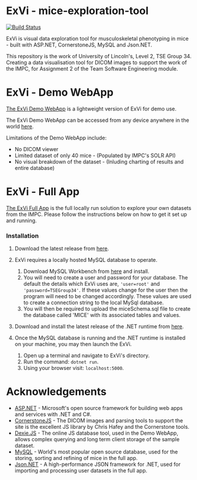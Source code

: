 # ExVi - mice-exploration-tool
[![Build Status](https://travis-ci.com/laurencebrwn/mice-exploration-tool.svg?token=sX5CMpv3R8hjH5qNNqFT&branch=master)](https://travis-ci.com/laurencebrwn/mice-exploration-tool)

ExVi is visual data exploration tool for musculoskeletal phenotyping in mice - built with ASP.NET, CornerstoneJS, MySQL and Json.NET.

This repository is the work of University of Lincoln's, Level 2, TSE Group 34. Creating a data visualisation tool for DICOM images to support the work of the IMPC, for Assignment 2 of the Team Software Engineering module.

# ExVi - Demo WebApp
[The ExVi Demo WebApp](https://github.com/laurencebrwn/mice-exploration-tool/tree/demo) is a lightweight version of ExVi for demo use. 

The ExVi Demo WebApp can be accessed from any device anywhere in the world [here](https://met.azurewebsites.net/).

Limitations of the Demo  WebApp include:
* No DICOM viewer
* Limited dataset of only 40 mice - (Populated by IMPC's SOLR API)
* No visual breakdown of the dataset - (Inluding charting of results and entire database)

# ExVi - Full App
[The ExVi Full App](https://github.com/laurencebrwn/mice-exploration-tool/) is the full locally run solution to explore your own datasets from the IMPC. Please follow the instructions below on how to get it set up and running.

### Installation
1. Download the latest release from [here](https://github.com/laurencebrwn/mice-exploration-tool/releases).

1. ExVi requires a locally hosted MySQL database to operate.
    1. Download MySQL Workbench from [here](https://dev.mysql.com/downloads/) and install.
    1. You will need to create a user and password for your database. The default the details which ExVi uses are, ```'user=root'``` and ```'password=TSEGroup34'```. If these values change for the user then the program will need to be changed accordingly. These values are used to create a connection string to the local MySql database.
    1. You will then be required to upload the miceSchema.sql file to create the database called 'MICE' with its associated tables and values.
    
1. Download and install the latest release of the .NET runtime from [here](https://dotnet.microsoft.com/download).

1. Once the MySQL database is running and the .NET runtime is installed on your machine, you may then launch the ExVi.
    1. Open up a terminal and navigate to ExVi's directory.
    1. Run the command: ```dotnet run```.
    1. Using your browser visit: ```localhost:5000```.

# Acknowledgements
* [ASP.NET](https://dotnet.microsoft.com/apps/aspnet) - Microsoft's open source framework for building web apps and services with .NET and C#.
* [CornerstoneJS](https://github.com/cornerstonejs/cornerstone) - The DICOM images and parsing tools to support the site is the excellent JS library by Chris Hafey and the Cornerstone tools.
* [Dexie.JS](https://dexie.org/) - The online JS database tool, used in the Demo WebApp, allows complex querying and long term client storage of the sample dataset.
* [MySQL](https://www.mysql.com/) - World's most popular open source database, used for the storing, sorting and refining of mice in the full app.
* [Json.NET](https://www.newtonsoft.com/json) - A high-performance JSON framework for .NET, used for importing and processing user datasets in the full app.



